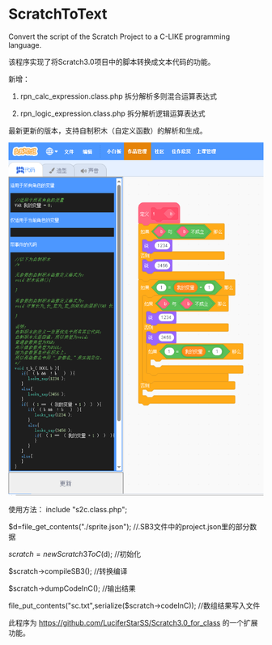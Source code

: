 # ScratchToText
Convert the script of the Scratch Project to a C-LIKE programming language.

该程序实现了将Scratch3.0项目中的脚本转换成文本代码的功能。

新增：

1.  rpn_calc_expression.class.php
拆分解析多则混合运算表达式

2.  rpn_logic_expression.class.php
拆分解析逻辑运算表达式

最新更新的版本，支持自制积木（自定义函数）的解析和生成。

![演示效果](https://github.com/LuciferStarSS/ScratchToText/blob/main/test.png?raw=true)

使用方法：
   include "s2c.class.php";

   $d=file_get_contents("./sprite.json");	//.SB3文件中的project.json里的部分数据
   
   $scratch= new Scratch3ToC($d);		//初始化
   
   $scratch->compileSB3();			//转换编译
   
   $scratch->dumpCodeInC();			//输出结果
   
   file_put_contents("sc.txt",serialize($scratch->codeInC));	//数组结果写入文件

此程序为 https://github.com/LuciferStarSS/Scratch3.0_for_class 的一个扩展功能。

